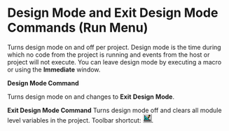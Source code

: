 
# Design Mode and Exit Design Mode Commands (Run Menu)

Turns design mode on and off per project. Design mode is the time during which no code from the project is running and events from the host or project will not execute. You can leave design mode by executing a macro or using the  **Immediate** window.

 **Design Mode Command**

Turns design mode on and changes to  **Exit** **Design** **Mode**.

 **Exit Design Mode Command**
Turns design mode off and clears all module level variables in the project.
Toolbar shortcut: 
![](images/tbr_dsgm_ZA01201699.gif).
